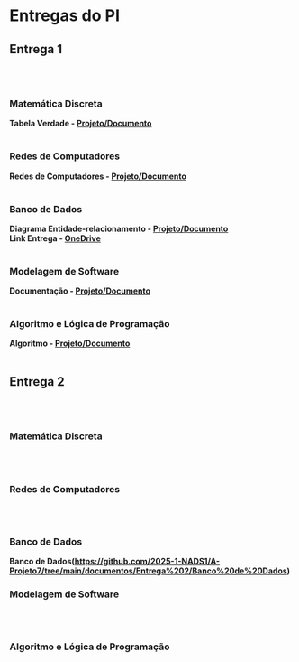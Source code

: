 # Entregas do PI

## Entrega 1
<br><br>

### Matemática Discreta

<b>Tabela Verdade - [Projeto/Documento](https://github.com/2025-1-NADS1/A-Projeto7/tree/main/documentos/Entrega%201/Matem%C3%A1tica%20Disceta)</b>
<br><br>

### Redes de Computadores

<b>Redes de Computadores - [Projeto/Documento](https://github.com/2025-1-NADS1/A-Projeto7/tree/main/documentos/Entrega%201/Redes%20de%20Computadores)</b>
<br><br>

### Banco de Dados

<b>Diagrama Entidade-relacionamento - [Projeto/Documento](https://github.com/2025-1-NADS1/A-Projeto7/tree/main/documentos/Entrega%201/Banco%20de%20Dados/README)</b><br>
<b>Link Entrega - [OneDrive](https://edufecap-my.sharepoint.com/:f:/g/personal/enzo_ribeiro_edu_fecap_br/EgLQrilME-ZJqXgobFSjjZkBx8OiPLGniOJRy1DwkNPffw?e=eCQGF0)</b></b></b></b>
<br><br>

### Modelagem de Software

<b>Documentação - [Projeto/Documento](https://github.com/2025-1-NADS1/A-Projeto7/blob/main/documentos/Entrega%201/Modelagem%20de%20Software/PI%20Entrega%20Final%201.docx)</b>
<br><br>

### Algoritmo e Lógica de Programação 

<b>Algoritmo - [Projeto/Documento](https://github.com/2025-1-NADS1/A-Projeto7/tree/main/documentos/Entrega%201/Algoritmo%20e%20L%C3%B3gica%20de%20Programa%C3%A7%C3%A3o)</b>
<br><br>

## Entrega 2
<br><br>

### Matemática Discreta

<b></b>
<br><br>

### Redes de Computadores

<b></b>
<br><br>

### Banco de Dados

<b>Banco de Dados(https://github.com/2025-1-NADS1/A-Projeto7/tree/main/documentos/Entrega%202/Banco%20de%20Dados)</b><br>

### Modelagem de Software

<br><br>

### Algoritmo e Lógica de Programação 

<br><br>



